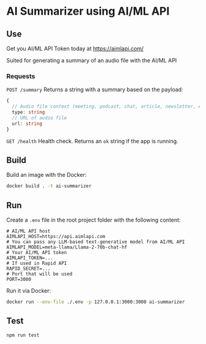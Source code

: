 # AI Summarizer using AI/ML API

## Use
Get you AI/ML API Token today at https://aimlapi.com/

Suited for generating a summary of an audio file with the AI/ML API

### Requests
`POST /summary` Returns a string with a summary based on the payload:
```ts
{
  // Audio file context (meeting, podcast, chat, article, newsletter, email, notice, academic paper, etc.)
  type: string
  // URL of audio file
  url: string
}
```
`GET /health` Health check. Returns an `ok` string if the app is running.


## Build
Build an image with the Docker:
```sh
docker build . -t ai-summarizer
```

## Run
Create a `.env` file in the root project folder with the following content:
```env
# AI/ML API host
AIMLAPI_HOST=https://api.aimlapi.com
# You can pass any LLM-based text-generative model from AI/ML API
AIMLAPI_MODEL=meta-llama/Llama-2-70b-chat-hf 
# Your AI/ML API token
AIMLAPI_TOKEN=...
# If used in Rapid API
RAPID_SECRET=...
# Port that will be used
PORT=3000
```

Run it via Docker:
```sh
docker run --env-file ./.env -p 127.0.0.1:3000:3000 ai-summarizer
```

## Test
```sh
npm run test
```
